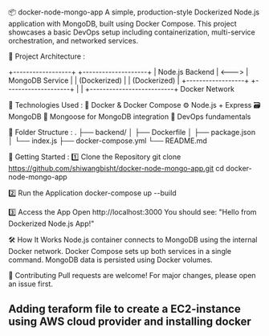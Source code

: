 📦 docker-node-mongo-app
A simple, production-style Dockerized Node.js application with MongoDB, built using Docker Compose. This project showcases a basic DevOps setup including containerization, multi-service orchestration, and networked services.

🧱 Project Architecture :

+------------------+       +--------------------+
|  Node.js Backend | <---> |   MongoDB Service  |
|  (Dockerized)    |       |  (Dockerized)      |
+------------------+       +--------------------+
        |                          |
        +--------------------------+
                  Docker Network


🚀 Technologies Used :
🐳 Docker & Docker Compose
⚙️ Node.js + Express
🗃️ MongoDB
🔌 Mongoose for MongoDB integration
🧰 DevOps fundamentals


📂 Folder Structure :
.
├── backend/
│   ├── Dockerfile
│   ├── package.json
│   └── index.js
├── docker-compose.yml
└── README.md


🔧 Getting Started :
1️⃣ Clone the Repository
git clone https://github.com/shiwangbisht/docker-node-mongo-app.git
cd docker-node-mongo-app

2️⃣ Run the Application
docker-compose up --build

3️⃣ Access the App
Open http://localhost:3000
You should see: "Hello from Dockerized Node.js App!"

🛠️ How It Works
Node.js container connects to MongoDB using the internal Docker network.
Docker Compose sets up both services in a single command.
MongoDB data is persisted using Docker volumes.

🤝 Contributing
Pull requests are welcome! For major changes, please open an issue first.


## Adding teraform file to create a EC2-instance using AWS cloud provider and installing docker ##